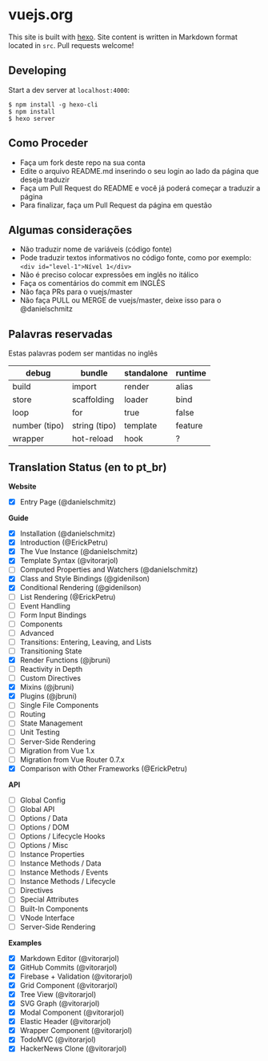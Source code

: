 # vuejs.org

This site is built with [hexo](http://hexo.io/). Site content is written in Markdown format located in `src`. Pull requests welcome!

## Developing

Start a dev server at `localhost:4000`:

```
$ npm install -g hexo-cli
$ npm install
$ hexo server
```

## Como Proceder

- Faça um fork deste repo na sua conta
- Edite o arquivo README.md inserindo o seu login ao lado da página que deseja traduzir
- Faça um Pull Request do README e você já poderá começar a traduzir a página
- Para finalizar, faça um Pull Request da página em questão

## Algumas considerações

- Não traduzir nome de variáveis (código fonte)
- Pode traduzir textos informativos no código fonte, como por exemplo: `<div id="level-1">Nível 1</div>`
- Não é preciso colocar expressões em inglês no itálico
- Faça os comentários do commit em INGLÊS
- Não faça PRs para o vuejs/master
- Não faça PULL ou MERGE de vuejs/master, deixe isso para o @danielschmitz

## Palavras reservadas

Estas palavras podem ser mantidas no inglês

| debug        | bundle           | standalone  | runtime |
| ------------- |-------------| -----| --------|
| build      | import | render | alias | router
| store      | scaffolding  |   loader | bind |
| loop | for | true | false |
| number (tipo) | string (tipo) | template | feature |
| wrapper | hot-reload | hook | ? |


## Translation Status (en to pt_br)

**Website**
- [x] Entry Page (@danielschmitz)

**Guide**
- [x] Installation (@danielschmitz)
- [x] Introduction (@ErickPetru)
- [x] The Vue Instance (@danielschmitz)
- [x] Template Syntax (@vitorarjol)
- [ ] Computed Properties and Watchers (@danielschmitz)
- [x] Class and Style Bindings (@gidenilson)
- [x] Conditional Rendering (@gidenilson)
- [ ] List Rendering (@ErickPetru)
- [ ] Event Handling 
- [ ] Form Input Bindings
- [ ] Components
- [ ] Advanced
- [ ] Transitions: Entering, Leaving, and Lists
- [ ] Transitioning State
- [x] Render Functions (@jbruni)
- [ ] Reactivity in Depth
- [ ] Custom Directives
- [x] Mixins (@jbruni)
- [x] Plugins (@jbruni)
- [ ] Single File Components
- [ ] Routing
- [ ] State Management
- [ ] Unit Testing
- [ ] Server-Side Rendering
- [ ] Migration from Vue 1.x
- [ ] Migration from Vue Router 0.7.x
- [x] Comparison with Other Frameworks (@ErickPetru)

**API**
- [ ] Global Config
- [ ] Global API
- [ ] Options / Data
- [ ] Options / DOM
- [ ] Options / Lifecycle Hooks
- [ ] Options / Misc
- [ ] Instance Properties
- [ ] Instance Methods / Data
- [ ] Instance Methods / Events
- [ ] Instance Methods / Lifecycle
- [ ] Directives
- [ ] Special Attributes
- [ ] Built-In Components
- [ ] VNode Interface
- [ ] Server-Side Rendering

**Examples**
- [x] Markdown Editor (@vitorarjol)
- [x] GitHub Commits (@vitorarjol)
- [x] Firebase + Validation (@vitorarjol)
- [x] Grid Component (@vitorarjol)
- [x] Tree View (@vitorarjol)
- [x] SVG Graph (@vitorarjol)
- [x] Modal Component (@vitorarjol)
- [x] Elastic Header (@vitorarjol)
- [x] Wrapper Component (@vitorarjol)
- [x] TodoMVC (@vitorarjol)
- [x] HackerNews Clone (@vitorarjol)
